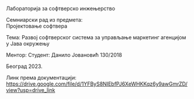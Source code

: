   

Лабораторија за софтверско инжењерство 
 

 
Семниарски рад из предмета:  
Пројектовање софтвера 
 

 
Тема: Развој софтверског система за управљање маркетинг агенцијом у Јава окружењу 


 

 
Ментор:  	Студент: 
Данило Јовановић 130/2018 
 
 
 

 
 
Београд 2023. 

Линк према документацији: https://drive.google.com/file/d/1YFByS8NIEbfPJ6XeWHKKqz6y9awGmrZD/view?usp=drive_link

